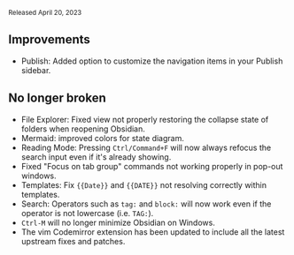<small>Released April 20, 2023</small>

<!-- Bad release, nothing to see here -->

## Improvements

- Publish: Added option to customize the navigation items in your Publish sidebar.

## No longer broken

- File Explorer: Fixed view not properly restoring the collapse state of folders when reopening Obsidian.
- Mermaid: improved colors for state diagram.
- Reading Mode: Pressing `Ctrl/Command+F` will now always refocus the search input even if it's already showing.
- Fixed "Focus on tab group" commands not working properly in pop-out windows.
- Templates: Fix `{{Date}}` and `{{DATE}}` not resolving correctly within templates.
- Search: Operators such as `tag:` and `block:` will now work even if the operator is not lowercase (i.e. `TAG:`).
- `Ctrl-M` will no longer minimize Obsidian on Windows.
- The vim Codemirror extension has been updated to include all the latest upstream fixes and patches.
